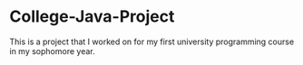 # College-Java-Project
This is a project that I worked on for my first university programming course in my sophomore year.

